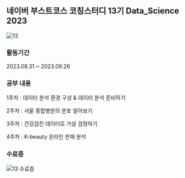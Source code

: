 ## 네이버 부스트코스 코칭스터디 13기 Data_Science 2023
![13](https://github.com/MinwooPyeon/Coaching_study_13_Data_Science_2023/assets/153968515/c4fde766-d1c2-4bf5-a537-d832ed3816f7)

### 활동기간
2023.08.31 ~ 2023.09.26

### 공부 내용
1주차 : 데이터 분석 환경 구성 & 데이터 분석 준비하기

2주차 : 서울 종합병원의 분포 알아보기

3주차 : 건강검진 데이터로 가설 검정하기

4주차 : K-beauty 온라인 판매 분석

### 수료증
![13 수료증](https://github.com/MinwooPyeon/Coaching_study_13_Data_Science_2023/assets/153968515/a0af5efe-6eb0-4f16-97fb-379bae71081f)

